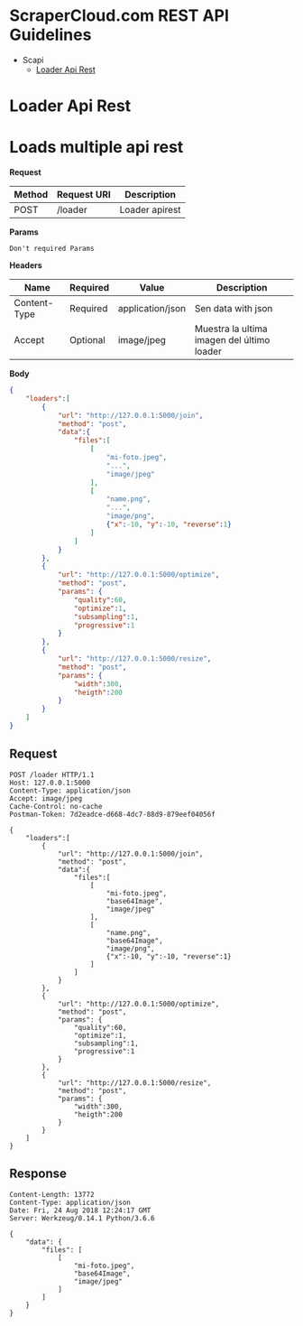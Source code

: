 # ScraperCloud.com REST API Guidelines

* Scapi
  * [Loader Api Rest](#loader-api-rest)

# Loader Api Rest
# Loads multiple api rest

**Request**

 Method | Request URI | Description
------- | ----------- | ------------
POST     | /loader | Loader apirest

**Params**

```
Don't required Params
```

**Headers**

Name | Required | Value | Description
---- | -------- | -------- | --------
Content-Type | Required | application/json | Sen data with json
Accept | Optional | image/jpeg | Muestra la ultima imagen del último loader

**Body**

```json
{
	"loaders":[
		{
			"url": "http://127.0.0.1:5000/join",
			"method": "post",
			"data":{
				"files":[
					[
						"mi-foto.jpeg",
						"...",
						"image/jpeg"
					],
					[
						"name.png",
						"...",
						"image/png",
						{"x":-10, "y":-10, "reverse":1}
					]
				]
			}
		},
		{
			"url": "http://127.0.0.1:5000/optimize",
			"method": "post",
			"params": {
				"quality":60,
				"optimize":1,
				"subsampling":1,
				"progressive":1
			}
		},
		{
			"url": "http://127.0.0.1:5000/resize",
			"method": "post",
			"params": {
				"width":300,
				"heigth":200
			}
		}
	]
}
```

## Request

```
POST /loader HTTP/1.1
Host: 127.0.0.1:5000
Content-Type: application/json
Accept: image/jpeg
Cache-Control: no-cache
Postman-Token: 7d2eadce-d668-4dc7-88d9-879eef04056f

{
    "loaders":[
        {
        	"url": "http://127.0.0.1:5000/join",
            "method": "post",
            "data":{
				"files":[
					[
						"mi-foto.jpeg",
						"base64Image",
						"image/jpeg"
					],
					[
						"name.png",
						"base64Image",
						"image/png",
						{"x":-10, "y":-10, "reverse":1}
					]
				]
			}
        },
        {
        	"url": "http://127.0.0.1:5000/optimize",
            "method": "post",
            "params": {
		        "quality":60,
		        "optimize":1,
		        "subsampling":1,
		        "progressive":1
            }
        },
        {
        	"url": "http://127.0.0.1:5000/resize",
            "method": "post",
            "params": {
            	"width":300,
		        "heigth":200
            }
        }
    ]
}
```

## Response

```
Content-Length: 13772
Content-Type: application/json
Date: Fri, 24 Aug 2018 12:24:17 GMT
Server: Werkzeug/0.14.1 Python/3.6.6

{
    "data": {
        "files": [
            [
                "mi-foto.jpeg",
                "base64Image",
                "image/jpeg"
            ]
        ]
    }
}
```
